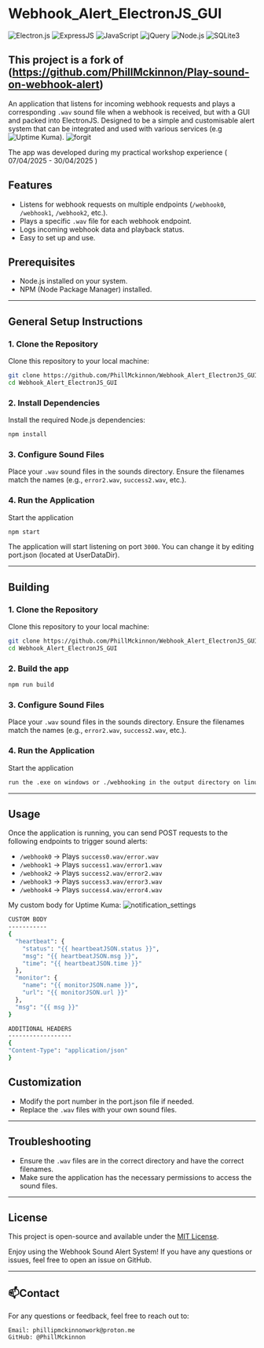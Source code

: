 ﻿# Webhook_Alert_ElectronJS_GUI
![Electron.js](https://img.shields.io/badge/Electron-2C2E3A?style=for-the-badge&logo=electron&logoColor=9FEAF9) ![ExpressJS](https://camo.githubusercontent.com/9789aea7953b74289df6760a71e717321e750032579075e89744c592f46461aa/68747470733a2f2f696d672e736869656c64732e696f2f62616467652f457870726573732e6a732d3030303030303f7374796c653d666f722d7468652d6261646765266c6f676f3d65787072657373266c6f676f436f6c6f723d7768697465) ![JavaScript](https://img.shields.io/badge/JavaScript-F7DF1E?style=for-the-badge&logo=javascript&logoColor=black) ![jQuery](https://img.shields.io/badge/jQuery-0769AD?style=for-the-badge&logo=jquery&logoColor=white) ![Node.js](https://camo.githubusercontent.com/5efede1ede485921a068d065e72eae3446b1d4f9c8aba580ab290b060e1d436a/68747470733a2f2f696d672e736869656c64732e696f2f62616467652f4e6f64652e6a732d3333393933333f7374796c653d666f722d7468652d6261646765266c6f676f3d6e6f64652e6a73266c6f676f436f6c6f723d7768697465) ![SQLite3](https://img.shields.io/badge/SQLite-003B57?style=for-the-badge&logo=sqlite&logoColor=white) 

This project is a fork of (https://github.com/PhillMckinnon/Play-sound-on-webhook-alert) 
---

An application that listens for incoming webhook requests and plays a corresponding `.wav` sound file when a webhook is received, but with a GUI and packed into ElectronJS. Designed to be a simple and customisable alert system that can be integrated and used with various services (e.g ![Uptime Kuma](https://github.com/louislam/uptime-kuma)).
![forgit](https://github.com/user-attachments/assets/fab7c8e9-012f-4996-82fc-04f7dc7fe097)

The app was developed during my practical workshop experience ( 07/04/2025 - 30/04/2025 )


## Features
- Listens for webhook requests on multiple endpoints (`/webhook0`, `/webhook1`, `/webhook2`, etc.).
- Plays a specific `.wav` file for each webhook endpoint.
- Logs incoming webhook data and playback status.
- Easy to set up and use.

## Prerequisites
- Node.js installed on your system.
- NPM (Node Package Manager) installed.

---

## General Setup Instructions

### 1. Clone the Repository
Clone this repository to your local machine:
```bash
git clone https://github.com/PhillMckinnon/Webhook_Alert_ElectronJS_GUI
cd Webhook_Alert_ElectronJS_GUI
```

### 2. Install Dependencies
Install the required Node.js dependencies:
```bash
npm install
```

### 3. Configure Sound Files
Place your `.wav` sound files in the sounds directory. Ensure the filenames match the names  (e.g., `error2.wav`, `success2.wav`, etc.).

### 4. Run the Application
Start the application
```bash
npm start
```
The application will start listening on port `3000`. You can change it by editing port.json (located at UserDataDir).

---

## Building

### 1. Clone the Repository
Clone this repository to your local machine:
```bash
git clone https://github.com/PhillMckinnon/Webhook_Alert_ElectronJS_GUI
cd Webhook_Alert_ElectronJS_GUI
```

### 2. Build the app
```bash
npm run build
```

### 3. Configure Sound Files
Place your `.wav` sound files in the sounds directory. Ensure the filenames match the names  (e.g., `error2.wav`, `success2.wav`, etc.).

### 4. Run the Application
Start the application
```bash
run the .exe on windows or ./webhooking in the output directory on linux
```

---

## Usage
Once the application is running, you can send POST requests to the following endpoints to trigger sound alerts:
- `/webhook0` → Plays `success0.wav/error.wav`
- `/webhook1` → Plays `success1.wav/error1.wav`
- `/webhook2` → Plays `success2.wav/error2.wav`
- `/webhook3` → Plays `success3.wav/error3.wav`
- `/webhook4` → Plays `success4.wav/error4.wav`

My custom body for Uptime Kuma:
![notification_settings](https://github.com/user-attachments/assets/91098122-e543-4e6b-8902-e54d8476837d)

```bash
CUSTOM BODY
-----------
{
  "heartbeat": {
    "status": "{{ heartbeatJSON.status }}",
    "msg": "{{ heartbeatJSON.msg }}",
    "time": "{{ heartbeatJSON.time }}"
  },
  "monitor": {
    "name": "{{ monitorJSON.name }}",
    "url": "{{ monitorJSON.url }}"
  },
  "msg": "{{ msg }}"
}

ADDITIONAL HEADERS
------------------
{
"Content-Type": "application/json"
}
```


## Customization
- Modify the port number in the port.json file if needed.
- Replace the `.wav` files with your own sound files.

---

## Troubleshooting
- Ensure the `.wav` files are in the correct directory and have the correct filenames.
- Make sure the application has the necessary permissions to access the sound files.

---

## License
This project is open-source and available under the [MIT License](LICENSE).


Enjoy using the Webhook Sound Alert System! If you have any questions or issues, feel free to open an issue on GitHub.

---

## **📫Contact**

For any questions or feedback, feel free to reach out to:

    Email: phillipmckinnonwork@proton.me
    GitHub: @PhillMckinnon 
